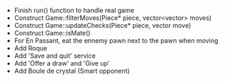 - Finish run() function to handle real game
- Construct Game::filterMoves(Piece* piece, vector<vector<int>> moves)
- Construct Game::updateChecks(Piece* piece, vector<int> move)
- Construct Game::isMate()
- For En Passant, eat the ennemy pawn next to the pawn when moving
- Add Roque
- Add 'Save and quit' service
- Add 'Offer a draw' and 'Give up'
- Add Boule de crystal (Smart opponent)
